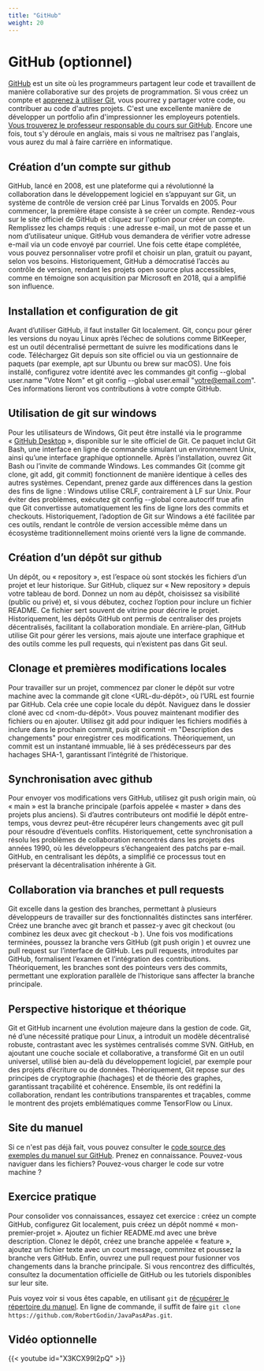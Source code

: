 ```yaml
---
title: "GitHub"
weight: 20
---
```




# GitHub (optionnel)

<a href="https://github.com">GitHub</a> est un site où les programmeurs partagent leur code et travaillent de manière collaborative sur des projets de programmation. Si vous créez un compte et <a href="https://www.youtube.com/watch?v=hPfgekYUKgk">apprenez à utiliser Git</a>, vous pourrez y partager votre code, ou contribuer au code d'autres projets. C'est une excellente manière de développer un portfolio afin d'impressionner les employeurs potentiels. <a href="https://github.com/lemire">Vous  trouverez le professeur responsable du cours sur GitHub</a>. Encore une fois, tout s'y déroule en anglais, mais si vous ne maîtrisez pas l'anglais, vous aurez du mal à faire carrière en informatique.


## Création d’un compte sur github

GitHub, lancé en 2008, est une plateforme qui a révolutionné la collaboration dans le développement logiciel en s’appuyant sur Git, un système de contrôle de version créé par Linus Torvalds en 2005. Pour commencer, la première étape consiste à se créer un compte. Rendez-vous sur le site officiel de GitHub et cliquez sur l'option pour créer un compte. Remplissez les champs requis : une adresse e-mail, un mot de passe et un nom d’utilisateur unique. GitHub vous demandera de vérifier votre adresse e-mail via un code envoyé par courriel. Une fois cette étape complétée, vous pouvez personnaliser votre profil et choisir un plan, gratuit ou payant, selon vos besoins. Historiquement, GitHub a démocratisé l’accès au contrôle de version, rendant les projets open source plus accessibles, comme en témoigne son acquisition par Microsoft en 2018, qui a amplifié son influence.

## Installation et configuration de git

Avant d’utiliser GitHub, il faut installer Git localement. Git, conçu pour gérer les versions du noyau Linux après l’échec de solutions comme BitKeeper, est un outil décentralisé permettant de suivre les modifications dans le code. Téléchargez Git depuis son site officiel ou via un gestionnaire de paquets (par exemple, apt sur Ubuntu ou brew sur macOS). Une fois installé, configurez votre identité avec les commandes git config --global user.name "Votre Nom" et git config --global user.email "votre@email.com". Ces informations lieront vos contributions à votre compte GitHub. 

## Utilisation de git sur windows

Pour les utilisateurs de Windows, Git peut être installé via le programme «&nbsp;[GitHub Desktop](https://desktop.github.com/download/)&nbsp;», disponible sur le site officiel de Git. Ce paquet inclut Git Bash, une interface en ligne de commande simulant un environnement Unix, ainsi qu’une interface graphique optionnelle. Après l’installation, ouvrez Git Bash ou l’invite de commande Windows. Les commandes Git (comme git clone, git add, git commit) fonctionnent de manière identique à celles des autres systèmes. Cependant, prenez garde aux différences dans la gestion des fins de ligne : Windows utilise CRLF, contrairement à LF sur Unix. Pour éviter des problèmes, exécutez git config --global core.autocrlf true afin que Git convertisse automatiquement les fins de ligne lors des commits et checkouts. Historiquement, l’adoption de Git sur Windows a été facilitée par ces outils, rendant le contrôle de version accessible même dans un écosystème traditionnellement moins orienté vers la ligne de commande.

## Création d’un dépôt sur github

Un dépôt, ou «&nbsp;repository&nbsp;», est l’espace où sont stockés les fichiers d’un projet et leur historique. Sur GitHub, cliquez sur «&nbsp;New repository&nbsp;» depuis votre tableau de bord. Donnez un nom au dépôt, choisissez sa visibilité (public ou privé) et, si vous débutez, cochez l’option pour inclure un fichier README. Ce fichier sert souvent de vitrine pour décrire le projet. Historiquement, les dépôts GitHub ont permis de centraliser des projets décentralisés, facilitant la collaboration mondiale. En arrière-plan, GitHub utilise Git pour gérer les versions, mais ajoute une interface graphique et des outils comme les pull requests, qui n’existent pas dans Git seul.

## Clonage et premières modifications locales

Pour travailler sur un projet, commencez par cloner le dépôt sur votre machine avec la commande git clone <URL-du-dépôt>, où l’URL est fournie par GitHub. Cela crée une copie locale du dépôt. Naviguez dans le dossier cloné avec cd <nom-du-dépôt>. Vous pouvez maintenant modifier des fichiers ou en ajouter. Utilisez git add <fichier> pour indiquer les fichiers modifiés à inclure dans le prochain commit, puis git commit -m "Description des changements" pour enregistrer ces modifications. Théoriquement, un commit est un instantané immuable, lié à ses prédécesseurs par des hachages SHA-1, garantissant l’intégrité de l’historique.

## Synchronisation avec github

Pour envoyer vos modifications vers GitHub, utilisez git push origin main, où «&nbsp;main&nbsp;» est la branche principale (parfois appelée «&nbsp;master&nbsp;» dans des projets plus anciens). Si d’autres contributeurs ont modifié le dépôt entre-temps, vous devrez peut-être récupérer leurs changements avec git pull pour résoudre d’éventuels conflits. Historiquement, cette synchronisation a résolu les problèmes de collaboration rencontrés dans les projets des années 1990, où les développeurs s’échangeaient des patchs par e-mail. GitHub, en centralisant les dépôts, a simplifié ce processus tout en préservant la décentralisation inhérente à Git.

## Collaboration via branches et pull requests

Git excelle dans la gestion des branches, permettant à plusieurs développeurs de travailler sur des fonctionnalités distinctes sans interférer. Créez une branche avec git branch <nom-de-la-branche> et passez-y avec git checkout <nom-de-la-branche> (ou combinez les deux avec git checkout -b <nom-de-la-branche>). Une fois vos modifications terminées, poussez la branche vers GitHub (git push origin <nom-de-la-branche>) et ouvrez une pull request sur l’interface de GitHub. Les pull requests, introduites par GitHub, formalisent l’examen et l’intégration des contributions. Théoriquement, les branches sont des pointeurs vers des commits, permettant une exploration parallèle de l’historique sans affecter la branche principale.

## Perspective historique et théorique

Git et GitHub incarnent une évolution majeure dans la gestion de code. Git, né d’une nécessité pratique pour Linux, a introduit un modèle décentralisé robuste, contrastant avec les systèmes centralisés comme SVN. GitHub, en ajoutant une couche sociale et collaborative, a transformé Git en un outil universel, utilisé bien au-delà du développement logiciel, par exemple pour des projets d’écriture ou de données. Théoriquement, Git repose sur des principes de cryptographie (hachages) et de théorie des graphes, garantissant traçabilité et cohérence. Ensemble, ils ont redéfini la collaboration, rendant les contributions transparentes et traçables, comme le montrent des projets emblématiques comme TensorFlow ou Linux.


## Site du manuel


Si ce n'est pas déjà fait, vous pouvez consulter le [code source des exemples du manuel
sur GitHub](https://github.com/RobertGodin/JavaPasAPas). Prenez en connaissance. Pouvez-vous
naviguer dans les fichiers? Pouvez-vous charger le code sur votre machine&nbsp;?

## Exercice pratique

Pour consolider vos connaissances, essayez cet exercice : créez un compte GitHub, configurez Git localement, puis créez un dépôt nommé «&nbsp;mon-premier-projet&nbsp;». Ajoutez un fichier README.md avec une brève description. Clonez le dépôt, créez une branche appelée «&nbsp;feature&nbsp;», ajoutez un fichier texte avec un court message, commitez et poussez la branche vers GitHub. Enfin, ouvrez une pull request pour fusionner vos changements dans la branche principale. Si vous rencontrez des difficultés, consultez la documentation officielle de GitHub ou les tutoriels disponibles sur leur site.

Puis voyez voir si vous êtes capable, en utilisant `git` de [récupérer le répertoire du manuel](https://github.com/RobertGodin/JavaPasAPas).
En ligne de commande, il suffit de faire `git clone https://github.com/RobertGodin/JavaPasAPas.git`.


## Vidéo optionnelle

{{< youtube id="X3KCX99I2pQ" >}}
